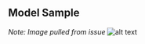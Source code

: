 Model Sample
---
*Note: Image pulled from issue*
![alt text](https://cloud.githubusercontent.com/assets/16109763/11576935/466a7b06-99e8-11e5-8626-a1fac3faff2f.png "Model Sample")
